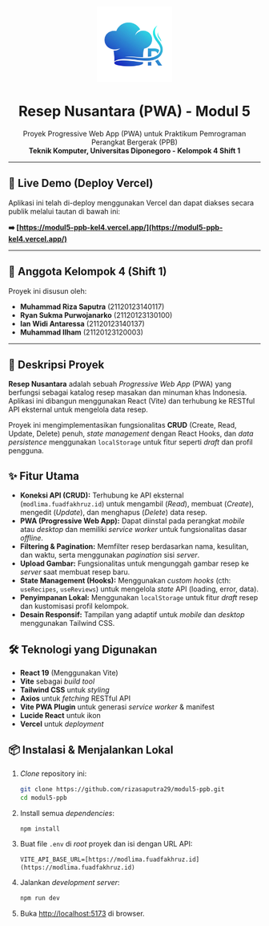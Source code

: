<p align="center">
  <img src="public/LOGORN.png" alt="Resep Nusantara Logo" width="150"/>
</p>

<h1 align="center">
  Resep Nusantara (PWA) - Modul 5
</h1>

<p align="center">
  Proyek Progressive Web App (PWA) untuk Praktikum Pemrograman Perangkat Bergerak (PPB)
  <br />
  <strong>Teknik Komputer, Universitas Diponegoro - Kelompok 4 Shift 1</strong>
</p>

---

## 🚀 Live Demo (Deploy Vercel)

Aplikasi ini telah di-deploy menggunakan Vercel dan dapat diakses secara publik melalui tautan di bawah ini:

**➡️ [https://modul5-ppb-kel4.vercel.app/](https://modul5-ppb-kel4.vercel.app/)**

---

## 👥 Anggota Kelompok 4 (Shift 1)

Proyek ini disusun oleh:

* **Muhammad Riza Saputra** (21120123140117)
* **Ryan Sukma Purwojanarko** (21120123130100)
* **Ian Widi Antaressa** (21120123140137)
* **Muhammad Ilham** (21120123120003)

---

## 📖 Deskripsi Proyek

**Resep Nusantara** adalah sebuah *Progressive Web App* (PWA) yang berfungsi sebagai katalog resep masakan dan minuman khas Indonesia. Aplikasi ini dibangun menggunakan React (Vite) dan terhubung ke RESTful API eksternal untuk mengelola data resep.

Proyek ini mengimplementasikan fungsionalitas **CRUD** (Create, Read, Update, Delete) penuh, *state management* dengan React Hooks, dan *data persistence* menggunakan `localStorage` untuk fitur seperti *draft* dan profil pengguna.

## ✨ Fitur Utama

* **Koneksi API (CRUD):** Terhubung ke API eksternal (`modlima.fuadfakhruz.id`) untuk mengambil (*Read*), membuat (*Create*), mengedit (*Update*), dan menghapus (*Delete*) data resep.
* **PWA (Progressive Web App):** Dapat diinstal pada perangkat *mobile* atau *desktop* dan memiliki *service worker* untuk fungsionalitas dasar *offline*.
* **Filtering & Pagination:** Memfilter resep berdasarkan nama, kesulitan, dan waktu, serta menggunakan *pagination* sisi *server*.
* **Upload Gambar:** Fungsionalitas untuk mengunggah gambar resep ke *server* saat membuat resep baru.
* **State Management (Hooks):** Menggunakan *custom hooks* (cth: `useRecipes`, `useReviews`) untuk mengelola *state* API (loading, error, data).
* **Penyimpanan Lokal:** Menggunakan `localStorage` untuk fitur *draft* resep dan kustomisasi profil kelompok.
* **Desain Responsif:** Tampilan yang adaptif untuk *mobile* dan *desktop* menggunakan Tailwind CSS.

## 🛠️ Teknologi yang Digunakan

* **React 19** (Menggunakan Vite)
* **Vite** sebagai *build tool*
* **Tailwind CSS** untuk *styling*
* **Axios** untuk *fetching* RESTful API
* **Vite PWA Plugin** untuk generasi *service worker* & manifest
* **Lucide React** untuk ikon
* **Vercel** untuk *deployment*

## 📦 Instalasi & Menjalankan Lokal

1.  *Clone* repository ini:
    ```bash
    git clone https://github.com/rizasaputra29/modul5-ppb.git
    cd modul5-ppb
    ```
2.  Install semua *dependencies*:
    ```bash
    npm install
    ```
3.  Buat file `.env` di *root* proyek dan isi dengan URL API:
    ```
    VITE_API_BASE_URL=[https://modlima.fuadfakhruz.id](https://modlima.fuadfakhruz.id)
    ```
4.  Jalankan *development server*:
    ```bash
    npm run dev
    ```
5.  Buka [http://localhost:5173](http://localhost:5173) di browser.